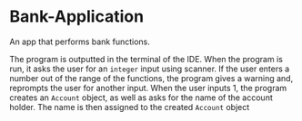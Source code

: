 # Bank-Application
An app that performs bank functions.

The program is outputted in the terminal of the IDE.
When the program is run, it asks the user for an `integer` input using scanner. If the user enters a number out of the range of the functions, the program gives a warning and, reprompts the user for another input.
When the user inputs 1, the program creates an `Account` object, as well as asks for the name of the account holder. The name is then assigned to the created `Account` object
